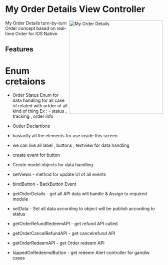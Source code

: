# My Order Details View Controller 

<img alt="My Order Details" src="./img/ios-nav.png?v=2" width="300" align="right" />

My Order Details turn-by-turn Order concept based on real-time Order for IOS Native.

## Features
# Enum cretaions
- Order Status Enum for data handling for all case of related with ortder of all kind of thing Ex : - status , tracking , order info

- Outler Declartions 
 - basiaclly all the elements for use inside this screen 
 - we can live all label , buttons , textview for data handling 
 - create event for button
 - Create model objects for data handling
 - setViews - method for update UI of all events
 - bindButton - BackButton Event
 - getOrderDetails - get all API data will handle & Assign to required module
 - setData - Set all data according to object will be publish according to status 
 - getOrderRefundRedeemAPI - get refund API called 
 - getOrderCancelRefundAPI - get cancelrefund API
 - getOrderRedeemAPI - get Order redeem API
 - tappedOnRedeemdButton - get redeem Alert controller for gandlw cases 
